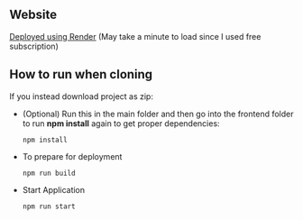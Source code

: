 ## Website
[Deployed using Render](https://netflix-clone-olcs.onrender.com)  (May take a minute to load since I used free subscription)

## How to run when cloning
If you instead download project as zip: <br />

* (Optional) Run this in the main folder and then go into the frontend folder to run **npm install** again to get proper dependencies:
    ```
    npm install
    ```
* To prepare for deployment 
    ```
    npm run build
    ```
* Start Application
    ```
    npm run start
    ```



